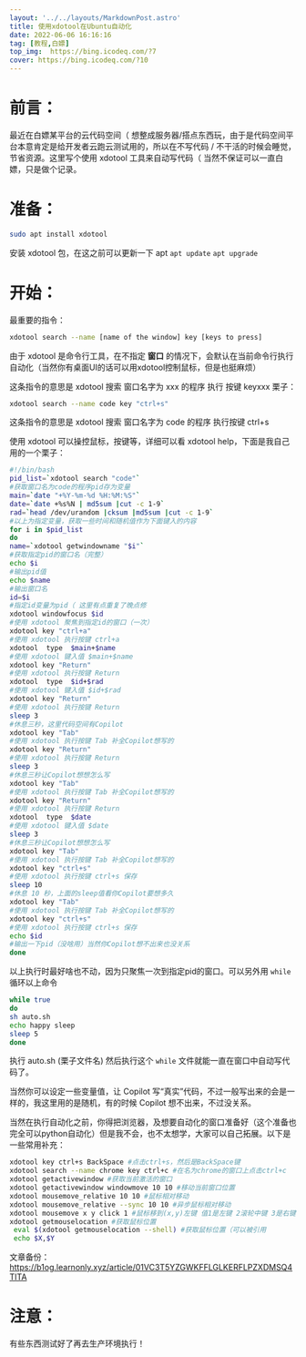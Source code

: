 ```yaml
---
layout: '../../layouts/MarkdownPost.astro'
title: 使用xdotool在Ubuntu自动化
date: 2022-06-06 16:16:16
tag: [教程,白嫖]
top_img:  https://bing.icodeq.com/?7
cover: https://bing.icodeq.com/?10
---
```


# 前言：

最近在白嫖某平台的云代码空间（ 想整成服务器/搭点东西玩，由于是代码空间平台本意肯定是给开发者云跑云测试用的，所以在不写代码 / 不干活的时候会睡觉，节省资源。这里写个使用 xdotool 工具来自动写代码（ 当然不保证可以一直白嫖，只是做个记录。

# 准备：

```bash
sudo apt install xdotool
```

安装 xdotool 包，在这之前可以更新一下 apt `apt update` `apt upgrade`

# 开始：

最重要的指令：

```bash
xdotool search --name [name of the window] key [keys to press]
```

由于 xdotool 是命令行工具，在不指定 **窗口** 的情况下，会默认在当前命令行执行自动化（当然你有桌面UI的话可以用xdotool控制鼠标，但是也挺麻烦）

这条指令的意思是 xdotool 搜索 窗口名字为 xxx 的程序 执行 按键 keyxxx 栗子：

```bash
xdotool search --name code key "ctrl+s"
```

这条指令的意思是 xdotool 搜索 窗口名字为 code 的程序 执行按键 ctrl+s 

使用 xdotool 可以操控鼠标，按键等，详细可以看 xdotool help，下面是我自己用的一个栗子：

```bash
#!/bin/bash
pid_list=`xdotool search "code"`
#获取窗口名为code的程序pid存为变量
main=`date "+%Y-%m-%d %H:%M:%S"`
date=`date +%s%N | md5sum |cut -c 1-9`
rad=`head /dev/urandom |cksum |md5sum |cut -c 1-9`
#以上为指定变量，获取一些时间和随机值作为下面键入的内容
for i in $pid_list 
do
name=`xdotool getwindowname "$i"`
#获取指定pid的窗口名（完整）
echo $i
#输出pid值
echo $name
#输出窗口名
id=$i
#指定id变量为pid（ 这里有点重复了晚点修
xdotool windowfocus $id 
#使用 xdotool 聚焦到指定id的窗口（一次）
xdotool key "ctrl+a"
#使用 xdotool 执行按键 ctrl+a 
xdotool  type  $main+$name
#使用 xdotool 键入值 $main+$name
xdotool key "Return"
#使用 xdotool 执行按键 Return
xdotool  type  $id+$rad
#使用 xdotool 键入值 $id+$rad
xdotool key "Return"
#使用 xdotool 执行按键 Return
sleep 3
#休息三秒，这里代码空间有Copilot
xdotool key "Tab"
#使用 xdotool 执行按键 Tab 补全Copilot想写的
xdotool key "Return"
#使用 xdotool 执行按键 Return
sleep 3
#休息三秒让Copilot想想怎么写
xdotool key "Tab"
#使用 xdotool 执行按键 Tab 补全Copilot想写的
xdotool key "Return"
#使用 xdotool 执行按键 Return
xdotool  type  $date
#使用 xdotool 键入值 $date
sleep 3
#休息三秒让Copilot想想怎么写
xdotool key "Tab"
#使用 xdotool 执行按键 Tab 补全Copilot想写的
xdotool key "ctrl+s"
#使用 xdotool 执行按键 ctrl+s 保存
sleep 10
#休息 10 秒，上面的sleep值看你Copilot要想多久
xdotool key "Tab"
#使用 xdotool 执行按键 Tab 补全Copilot想写的
xdotool key "ctrl+s"
#使用 xdotool 执行按键 ctrl+s 保存
echo $id
#输出一下pid（没啥用）当然你Copilot想不出来也没关系
done
```

以上执行时最好啥也不动，因为只聚焦一次到指定pid的窗口。可以另外用 `while` 循环以上命令

```bash
while true
do
sh auto.sh
echo happy sleep
sleep 5
done
```

执行 auto.sh (栗子文件名) 然后执行这个 `while` 文件就能一直在窗口中自动写代码了。

当然你可以设定一些变量值，让 Copilot 写“真实”代码，不过一般写出来的会是一样的，我这里用的是随机，有的时候 Copilot 想不出来，不过没关系。

当然在执行自动化之前，你得把浏览器，及想要自动化的窗口准备好（这个准备也完全可以python自动化）但是我不会，也不太想学，大家可以自己拓展。以下是一些常用补充：

```bash
xdotool key ctrl+s BackSpace #点击ctrl+s，然后是BackSpace键
xdotool search --name chrome key ctrl+c #在名为chrome的窗口上点击ctrl+c
xdotool getactivewindow #获取当前激活的窗口
xdotool getactivewindow windowmove 10 10 #移动当前窗口位置
xdotool mousemove_relative 10 10 #鼠标相对移动
xdotool mousemove_relative --sync 10 10 #异步鼠标相对移动
xdotool mousemove x y click 1 #鼠标移到(x,y)左键 值1是左键 2滚轮中键 3是右键
xdotool getmouselocation #获取鼠标位置
 eval $(xdotool getmouselocation --shell) #获取鼠标位置（可以被引用
 echo $X,$Y
```

文章备份：https://b1og.learnonly.xyz/article/01VC3T5YZGWKFFLGLKERFLPZXDMSQ4TITA

# 注意：

有些东西测试好了再去生产环境执行！
